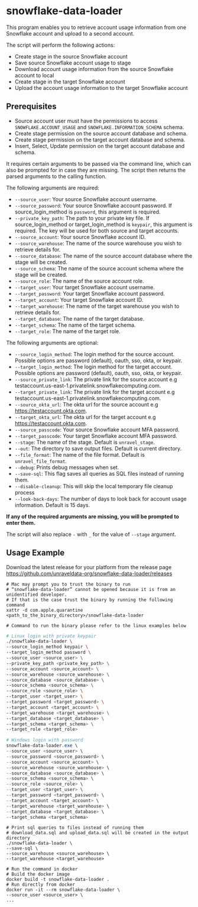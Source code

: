 # snowflake-data-loader

This program enables you to retrieve account usage information from one Snowflake account and upload to a second account. 

The script will perform the following actions:
- Create stage in the source Snowflake account
- Save source Snowflake account usage to stage 
- Download account usage information from the source Snowflake account to local
- Create stage in the target Snowflake account
- Upload the account usage information to the target Snowflake account

## Prerequisites
- Source account user must have the permissions to access `SNOWFLAKE.ACCOUNT_USAGE` and `SNOWFLAKE.INFORMATION_SCHEMA` schema.
- Create stage permission on the source account database and schema.
- Create stage permission on the target account database and schema.
- Insert, Select, Update permission on the target account database and schema.

It requires certain arguments to be passed via the command line, which can also be prompted for in case they are missing. The script then returns the parsed arguments to the calling function.

The following arguments are required:
* `--source_user`: Your source Snowflake account username.
* `--source_password`: Your source Snowflake account password. If source_login_method is `password`, this argument is required.
* `--private_key_path`: The path to your private key file. If source_login_method or target_login_method is `keypair`, this argument is required. The key will be used for both source and target accounts.
* `--source_account`: Your source Snowflake account ID.
* `--source_warehouse`: The name of the source warehouse you wish to retrieve details for.
* `--source_database`: The name of the source account database where the stage will be created.
* `--source_schema`: The name of the source account schema where the stage will be created.
* `--source_role`: The name of the source account role.
* `--target_user`: Your target Snowflake account username.
* `--target_password`: Your target Snowflake account password.
* `--target_account`: Your target Snowflake account ID.
* `--target_warehouse`: The name of the target warehouse you wish to retrieve details for.
* `--target_database`: The name of the target database.
* `--target_schema`: The name of the target schema.
* `--target_role`: The name of the target role.

The following arguments are optional:
* `--source_login_method`: The login method for the source account. Possible options are password (default), oauth, sso, okta, or keypair.
* `--target_login_method`: The login method for the target account. Possible options are password (default), oauth, sso, okta, or keypair.
* `--source_private_link`: The private link for the source account e.g testaccount.us-east-1.privatelink.snowflakecomputing.com.
* `--target_private_link`: The private link for the target account e.g testaccount.us-east-1.privatelink.snowflakecomputing.com.
* `--source_okta_url`: The okta url for the source account e.g https://testaccount.okta.com.
* `--target_okta_url`: The okta url for the target account e.g https://testaccount.okta.com.
* `--source_passcode`: Your source Snowflake account MFA password.
* `--target_passcode`: Your target Snowflake account MFA password.
* `--stage`: The name of the stage. Default is `unravel_stage`.
* `--out`: The directory to save output files. Default is current directory.
* `--file_format`: The name of the file format. Default is `unravel_file_format`.
* `--debug`: Prints debug messages when set.
* `--save-sql`: This flag saves all queries as SQL files instead of running them.
* `--disable-cleanup`: This will skip the local temporary file cleanup process
* `--look-back-days`: The number of days to look back for account usage information. Default is 15 days.

**If any of the required arguments are missing, you will be prompted to enter them.** 

The script will also replace `-` with `_` for the value of `--stage` argument.

## Usage Example
Download the latest release for your platform from the release page
https://github.com/unraveldata-org/snowflake-data-loader/releases

```shell
# Mac may prompt you to trust the binary to run
# “snowflake-data-loader” cannot be opened because it is from an unidentified developer.
# If that is the case trust the binary by running the following command
xattr -d com.apple.quarantine  <path_to_the_binary_directory>/snowflake-data-loader

# Command to run the binary please refer to the linux examples below
```

```bash
# Linux login with private keypair
./snowflake-data-loader \
--source_login_method keypair \
--target_login_method password \
--source_user <source_user> \
--private_key_path <private_key_path> \
--source_account <source_account> \
--source_warehouse <source_warehouse> \
--source_database <source_database> \
--source_schema <source_schema> \
--source_role <source_role> \
--target_user <target_user> \
--target_password <target_password> \
--target_account <target_account> \
--target_warehouse <target_warehouse> \
--target_database <target_database> \
--target_schema <target_schema> \
--target_role <target_role>
```

```powershell
# Windows login with password
snowflake-data-loader.exe \
--source_user <source_user> \
--source_password <source_password> \
--source_account <source_account> \
--source_warehouse <source_warehouse> \
--source_database <source_database> \
--source_schema <source_schema> \
--source_role <source_role> \
--target_user <target_user> \
--target_password <target_password> \
--target_account <target_account> \
--target_warehouse <target_warehouse> \
--target_database <target_database> \
--target_schema <target_schema>
```

```shell
# Print sql queries to files instead of running them
# download_data.sql and upload_data.sql will be created in the output directory
./snowflake-data-loader \
--save-sql \
--source_warehouse <source_warehouse> \
--target_warehouse <target_warehouse>
```

```shell
# Run the command in docker
# Build the docker image
docker build -t snowflake-data-loader .
# Run directly from docker
docker run -it --rm snowflake-data-loader \
--source_user <source_user> \
...
```
